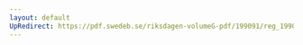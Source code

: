 ```yaml
---
layout: default
UpRedirect: https://pdf.swedeb.se/riksdagen-volumeG-pdf/199091/reg_199091/reg_199091_0856.pdf
---
```

